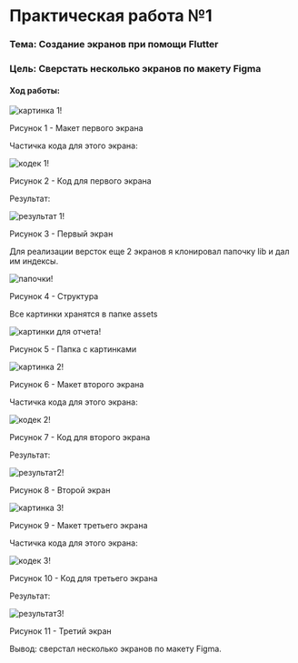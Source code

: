 # Практическая работа №1

### Тема: Создание экранов при помощи Flutter
### Цель: Сверстать несколько экранов по макету Figma

#### Ход работы:

![картинка 1!](https://github.com/F13b/Flutter-pr1/blob/main/photos-for-doc/1.jpg)

Рисунок 1 - Макет первого экрана

Частичка кода для этого экрана:

![кодек 1!](https://github.com/F13b/Flutter-pr1/blob/main/photos-for-doc/code1.jpg)

Рисунок 2 - Код для первого экрана

Результат:

![результат 1!](https://github.com/F13b/Flutter-pr1/blob/main/photos-for-doc/screen1.jpg)

Рисунок 3 - Первый экран

Для реализации версток еще 2 экранов я клонировал папочку lib и дал им индексы.

![папочки!](https://github.com/F13b/Flutter-pr1/blob/main/photos-for-doc/files.jpg)

Рисунок 4 - Структура

Все картинки хранятся в папке assets

![картинки для отчета!](https://github.com/F13b/Flutter-pr1/blob/main/photos-for-doc/assets.jpg)

Рисунок 5 - Папка с картинками

![картинка 2!](https://github.com/F13b/Flutter-pr1/blob/main/photos-for-doc/2.jpg)

Рисунок 6 - Макет второго экрана

Частичка кода для этого экрана:

![кодек 2!](https://github.com/F13b/Flutter-pr1/blob/main/photos-for-doc/code2.jpg)

Рисунок 7 - Код для второго экрана

Результат:

![результат2!](https://github.com/F13b/Flutter-pr1/blob/main/photos-for-doc/screen2.jpg)

Рисунок 8 - Второй экран

![картинка 3!](https://github.com/F13b/Flutter-pr1/blob/main/photos-for-doc/3.jpg)

Рисунок 9 - Макет третьего экрана

Частичка кода для этого экрана:

![кодек 3!](https://github.com/F13b/Flutter-pr1/blob/main/photos-for-doc/code3.jpg)

Рисунок 10 - Код для третьего экрана

Результат:

![результат3!](https://github.com/F13b/Flutter-pr1/blob/main/photos-for-doc/screen3.jpg)

Рисунок 11 - Третий экран

Вывод: сверстал несколько экранов по макету Figma.